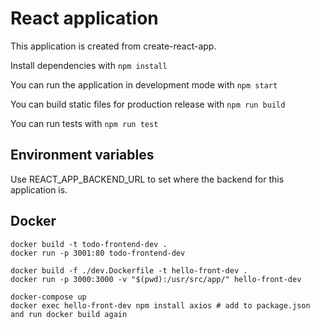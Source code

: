 # React application

This application is created from create-react-app.

Install dependencies with `npm install`

You can run the application in development mode with `npm start`

You can build static files for production release with `npm run build`

You can run tests with `npm run test`

## Environment variables

Use REACT_APP_BACKEND_URL to set where the backend for this application is.

## Docker

```
docker build -t todo-frontend-dev .
docker run -p 3001:80 todo-frontend-dev

docker build -f ./dev.Dockerfile -t hello-front-dev .
docker run -p 3000:3000 -v "$(pwd):/usr/src/app/" hello-front-dev

docker-compose up
docker exec hello-front-dev npm install axios # add to package.json and run docker build again
```
